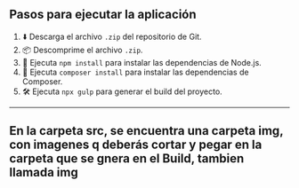 ## Pasos para ejecutar la aplicación

1. :arrow_down: Descarga el archivo `.zip` del repositorio de Git. 
2. :package: Descomprime el archivo `.zip`. 
3. :wrench: Ejecuta `npm install` para instalar las dependencias de Node.js. 
4. :wrench: Ejecuta `composer install` para instalar las dependencias de Composer. 
5. :hammer_and_wrench: Ejecuta `npx gulp` para generar el build del proyecto. 

<hr>

## En la carpeta src, se encuentra una carpeta img, con imagenes q deberás cortar y pegar en la carpeta que se gnera en el Build, tambien llamada img
